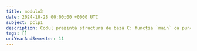 ```yaml
---
title: modulo3
date: 2024-10-28 00:00:00 +0000 UTC
subject: pclp1
description: Codul prezintă structura de bază C: funcția `main` ca punct de intrare, includerea `stdio.h` pentru I/O standard și `printf` pentru afișarea textului. `return 0` indică succes.
tags: []
uniYearAndSemester: 11
---
```


